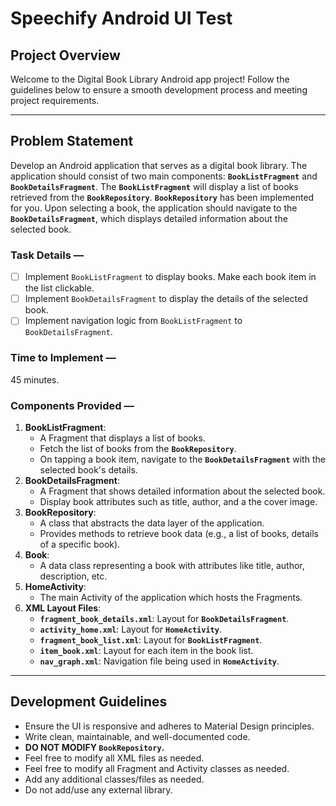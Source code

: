 # Speechify Android UI Test


## Project Overview

Welcome to the Digital Book Library Android app project! Follow the guidelines below to ensure a smooth development process and meeting project requirements.

---

## Problem Statement

Develop an Android application that serves as a digital book library. The application should consist of two main components: **`BookListFragment`** and **`BookDetailsFragment`**. The **`BookListFragment`** will display a list of books retrieved from the **`BookRepository`**. **`BookRepository`** has been implemented for you. Upon selecting a book, the application should navigate to the **`BookDetailsFragment`**, which displays detailed information about the selected book.

### Task Details —

-   [ ] Implement `BookListFragment` to display books. Make each book item in the list clickable.
-   [ ] Implement `BookDetailsFragment` to display the details of the selected book.
-   [ ] Implement navigation logic from `BookListFragment` to `BookDetailsFragment`.

### Time to Implement —

45 minutes.

### Components Provided —

1. **BookListFragment**:
    - A Fragment that displays a list of books.
    - Fetch the list of books from the **`BookRepository`**.
    - On tapping a book item, navigate to the **`BookDetailsFragment`** with the selected book's details.
2. **BookDetailsFragment**:
    - A Fragment that shows detailed information about the selected book.
    - Display book attributes such as title, author, and a the cover image.
3. **BookRepository**:
    - A class that abstracts the data layer of the application.
    - Provides methods to retrieve book data (e.g., a list of books, details of a specific book).
4. **Book**:
    - A data class representing a book with attributes like title, author, description, etc.
5. **HomeActivity**:
    - The main Activity of the application which hosts the Fragments.
6. **XML Layout Files**:
    - **`fragment_book_details.xml`**: Layout for **`BookDetailsFragment`**.
    - **`activity_home.xml`**: Layout for **`HomeActivity`**.
    - **`fragment_book_list.xml`**: Layout for **`BookListFragment`**.
    - **`item_book.xml`**: Layout for each item in the book list.
    - **`nav_graph.xml`**: Navigation file being used in **`HomeActivity`**.

---

## Development Guidelines

-   Ensure the UI is responsive and adheres to Material Design principles.
-   Write clean, maintainable, and well-documented code.
-   **DO NOT MODIFY `BookRepository`.**
-   Feel free to modify all XML files as needed.
-   Feel free to modify all Fragment and Activity classes as needed.
-   Add any additional classes/files as needed.
-   Do not add/use any external library.
